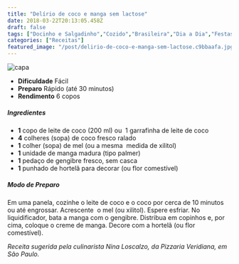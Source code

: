```yaml
---
title: "Delírio de coco e manga sem lactose"
date: 2018-03-22T20:13:05.458Z
draft: false
tags: ["Docinho e Salgadinho","Cozido","Brasileira","Dia a Dia","Festas","Leve e Saudável","Alimentação saudável","Receitas","Receitas com frutas","Receitas simples e fáceis"]
categories: ["Receitas"]
featured_image: "/post/delirio-de-coco-e-manga-sem-lactose.c9bbaafa.jpg"
---
```


![capa](/post/delirio-de-coco-e-manga-sem-lactose.c9bbaafa.jpg)

*   **Dificuldade** Fácil
*   **Preparo** Rápido (até 30 minutos)
*   **Rendimento** 6 copos

##### Ingredientes

*   **1** copo de leite de coco (200 ml) ou  1 garrafinha de leite de coco
*   **4** colheres (sopa) de coco fresco ralado
*   **1** colher (sopa) de mel (ou a mesma  medida de xilitol)
*   **1** unidade de manga madura (tipo palmer) 
*   **1** pedaço de gengibre fresco, sem casca
*   **1** punhado de hortelã para decorar (ou flor comestível)

##### Modo de Preparo

Em uma panela, cozinhe o leite de coco e o coco por cerca de 10 minutos ou até engrossar. Acrescente  o mel (ou xilitol). Espere esfriar. No liquidificador, bata a manga com o gengibre. Distribua em copinhos e, por cima, coloque o creme de manga. Decore com a hortelã (ou flor comestível).

_Receita sugerida pela culinarista Nina Loscalzo, da Pizzaria Veridiana, em São Paulo._
